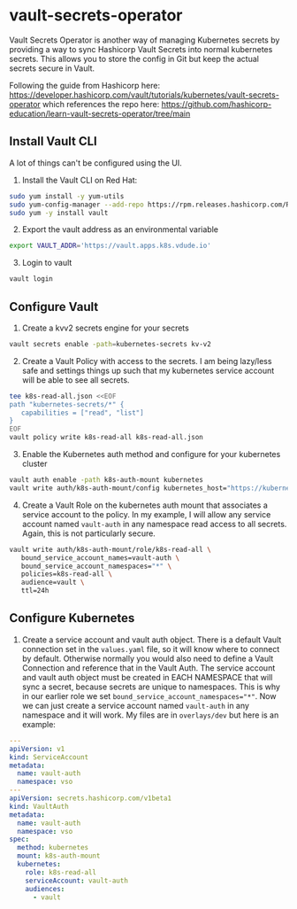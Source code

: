 # vault-secrets-operator

Vault Secrets Operator is another way of managing Kubernetes secrets by providing a way to sync Hashicorp Vault Secrets into normal kubernetes secrets.  This allows you to store the config in Git but keep the actual secrets secure in Vault.  

Following the guide from Hashicorp here: https://developer.hashicorp.com/vault/tutorials/kubernetes/vault-secrets-operator which references the repo here: https://github.com/hashicorp-education/learn-vault-secrets-operator/tree/main

## Install Vault CLI
A lot of things can't be configured using the UI.  
1. Install the Vault CLI on Red Hat:
```bash
sudo yum install -y yum-utils
sudo yum-config-manager --add-repo https://rpm.releases.hashicorp.com/RHEL/hashicorp.repo
sudo yum -y install vault
```
2. Export the vault address as an environmental variable
```bash
export VAULT_ADDR='https://vault.apps.k8s.vdude.io'
```
3. Login to vault
```bash
vault login
```

## Configure Vault 
1. Create a kvv2 secrets engine for your secrets
```bash
vault secrets enable -path=kubernetes-secrets kv-v2
```
2. Create a Vault Policy with access to the secrets.  I am being lazy/less safe and settings things up such that my kubernetes service account will be able to see all secrets.
```bash
tee k8s-read-all.json <<EOF
path "kubernetes-secrets/*" {
   capabilities = ["read", "list"]
}
EOF
vault policy write k8s-read-all k8s-read-all.json
```
3. Enable the Kubernetes auth method and configure for your kubernetes cluster
```bash
vault auth enable -path k8s-auth-mount kubernetes
vault write auth/k8s-auth-mount/config kubernetes_host="https://kubernetes.devault.svc:443"
```
4. Create a Vault Role on the kubernetes auth mount that associates a service account to the policy. In my example, I will allow any service account named `vault-auth` in any namespace read access to all secrets.  Again, this is not particularly secure.
```bash
vault write auth/k8s-auth-mount/role/k8s-read-all \
   bound_service_account_names=vault-auth \
   bound_service_account_namespaces="*" \
   policies=k8s-read-all \
   audience=vault \
   ttl=24h
```

## Configure Kubernetes
1. Create a service account and vault auth object.  There is a default Vault connection set in the `values.yaml` file, so it will know where to connect by default.  Otherwise normally you would also need to define a Vault Connection and reference that in the Vault Auth.  The service account and vault auth object must be created in EACH NAMESPACE that will sync a secret, because secrets are unique to namespaces.  This is why in our earlier role we set `bound_service_account_namespaces="*"`.  Now we can just create a service account named `vault-auth` in any namespace and it will work.  My files are in `overlays/dev` but here is an example:
```yaml
---
apiVersion: v1
kind: ServiceAccount
metadata:
  name: vault-auth
  namespace: vso
---
apiVersion: secrets.hashicorp.com/v1beta1
kind: VaultAuth
metadata:
  name: vault-auth
  namespace: vso
spec:
  method: kubernetes
  mount: k8s-auth-mount
  kubernetes:
    role: k8s-read-all
    serviceAccount: vault-auth
    audiences:
      - vault
```